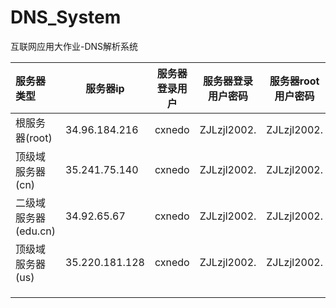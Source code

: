 # DNS_System
互联网应用大作业-DNS解析系统

| 服务器类型           | 服务器ip       | 服务器登录用户 | 服务器登录用户密码 | 服务器root用户密码 |
| :------------------- | -------------- | -------------- | ------------------ | ------------------ |
| 根服务器(root)       | 34.96.184.216  | cxnedo         | ZJLzjl2002.        | ZJLzjl2002.        |
| 顶级域服务器(cn)     | 35.241.75.140  | cxnedo         | ZJLzjl2002.        | ZJLzjl2002.        |
| 二级域服务器(edu.cn) | 34.92.65.67    | cxnedo         | ZJLzjl2002.        | ZJLzjl2002.        |
| 顶级域服务器(us)     | 35.220.181.128 | cxnedo         | ZJLzjl2002.        | ZJLzjl2002.        |
|                      |                |                |                    |                    |
|                      |                |                |                    |                    |
|                      |                |                |                    |                    |

